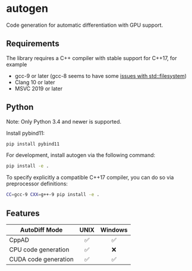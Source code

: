 # autogen
Code generation for automatic differentiation with GPU support.

## Requirements

The library requires a C++ compiler with stable support for C++17, for example
* gcc-9 or later (gcc-8 seems to have some [issues with std::filesystem](https://gcc.gnu.org/bugzilla/show_bug.cgi?id=90050))
* Clang 10 or later
* MSVC 2019 or later

## Python

Note: Only Python 3.4 and newer is supported.

Install pybind11:
```sh
pip install pybind11
```

For development, install autogen via the following command:
```sh
pip install -e .
```

To specify explicitly a compatible C++17 compiler, you can do so via preprocessor definitions:
```sh
CC=gcc-9 CXX=g++-9 pip install -e .
```

## Features

| AutoDiff Mode      | UNIX | Windows |
| ------------------- |  :---:  |  :---:  |
| CppAD                | ✅ | ✅ |
| CPU code generation  | ✅ | ❌ |
| CUDA code generation | ✅ | ✅ |
